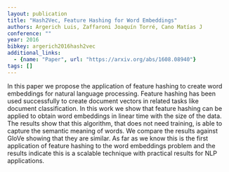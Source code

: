 ```yaml
---
layout: publication
title: "Hash2Vec, Feature Hashing for Word Embeddings"
authors: Argerich Luis, Zaffaroni Joaquín Torré, Cano Matías J
conference: ""
year: 2016
bibkey: argerich2016hash2vec
additional_links:
  - {name: "Paper", url: "https://arxiv.org/abs/1608.08940"}
tags: []
---
```

In this paper we propose the application of feature hashing to create word
embeddings for natural language processing. Feature hashing has been used
successfully to create document vectors in related tasks like document
classification. In this work we show that feature hashing can be applied to
obtain word embeddings in linear time with the size of the data. The results
show that this algorithm, that does not need training, is able to capture the
semantic meaning of words. We compare the results against GloVe showing that
they are similar. As far as we know this is the first application of feature
hashing to the word embeddings problem and the results indicate this is a
scalable technique with practical results for NLP applications.

